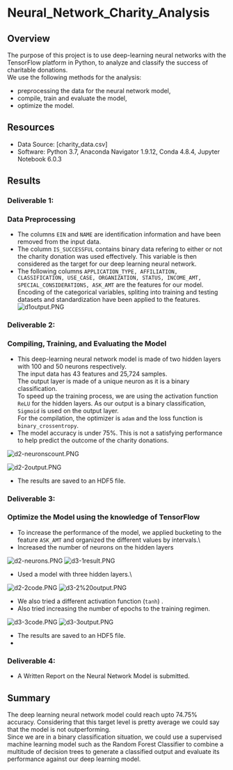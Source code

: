 # Neural_Network_Charity_Analysis

## Overview

The purpose of this project is to use deep-learning neural networks with the TensorFlow platform in Python, to analyze and classify the success of charitable donations.\
We use the following methods for the analysis:
- preprocessing the data for the neural network model,
- compile, train and evaluate the model,
- optimize the model.

## Resources
- Data Source: [charity_data.csv]
- Software: Python 3.7, Anaconda Navigator 1.9.12, Conda 4.8.4, Jupyter Notebook 6.0.3

## Results

### Deliverable 1:
### Data Preprocessing
- The columns `EIN` and `NAME` are identification information and have been removed from the input data.
- The column `IS_SUCCESSFUL` contains binary data refering to either or not the charity donation was used effectively. This variable is then considered as the target for our deep 
  learning neural network.
- The following columns `APPLICATION_TYPE, AFFILIATION, CLASSIFICATION, USE_CASE, ORGANIZATION, STATUS, INCOME_AMT, SPECIAL_CONSIDERATIONS, ASK_AMT` are the features for our model.\
   Encoding of the categorical variables, spliting into training and testing datasets and standardization have been applied to the features.
![d1output.PNG](https://github.com/Praveeja-Sasidharan-Suni/Neural_Network_Charity_Analysis-/blob/main/images/d1output.PNG?raw=true)

### Deliverable 2:
### Compiling, Training, and Evaluating the Model
- This deep-learning neural network model is made of two hidden layers with 100 and 50 neurons respectively.\
The input data has 43 features and 25,724 samples.\
The output layer is made of a unique neuron as it is a binary classification.\
To speed up the training process, we are using the activation function `ReLU` for the hidden layers. As our output is a binary classification, `Sigmoid` is used on the output layer.\
For the compilation, the optimizer is `adam` and the loss function is `binary_crossentropy`.
- The model accuracy is under 75%. This is not a satisfying performance to help predict the outcome of the charity donations.

![d2-neuronscount.PNG](https://github.com/Praveeja-Sasidharan-Suni/Neural_Network_Charity_Analysis-/blob/main/images/d2-neuronscount.PNG?raw=true)

![d2-2output.PNG](https://github.com/Praveeja-Sasidharan-Suni/Neural_Network_Charity_Analysis-/blob/main/images/d2-2output.PNG?raw=true)
- The results are saved to an HDF5 file.

### Deliverable 3:
### Optimize the Model using the knowledge of TensorFlow
- To increase the performance of the model, we applied bucketing to the feature `ASK_AMT` and organized the different values by intervals.\
- Increased the number of neurons on the hidden layers

![d2-neurons.PNG](https://github.com/Praveeja-Sasidharan-Suni/Neural_Network_Charity_Analysis-/blob/main/images/d2-neurons.PNG?raw=true)
![d3-1result.PNG](https://github.com/Praveeja-Sasidharan-Suni/Neural_Network_Charity_Analysis-/blob/main/images/d3-1result.PNG?raw=true)

- Used a model with three hidden layers.\

![d2-2code.PNG](https://github.com/Praveeja-Sasidharan-Suni/Neural_Network_Charity_Analysis-/blob/main/images/d2-2code.PNG?raw=true)
![d3-2%20output.PNG](https://github.com/Praveeja-Sasidharan-Suni/Neural_Network_Charity_Analysis-/blob/main/images/d3-2%20output.PNG?raw=true)

- We also tried a different activation function (`tanh`) .
- Also tried increasing the number of epochs to the training regimen.

![d3-3code.PNG](https://github.com/Praveeja-Sasidharan-Suni/Neural_Network_Charity_Analysis-/blob/main/images/d3-3code.PNG?raw=true)
![d3-3output.PNG](https://github.com/Praveeja-Sasidharan-Suni/Neural_Network_Charity_Analysis-/blob/main/images/d3-3output.PNG?raw=true)

- The results are saved to an HDF5 file.
- 
### Deliverable 4:
- A Written Report on the Neural Network Model is submitted.

## Summary
The deep learning neural network model could reach upto 74.75% accuracy. Considering that this target level is pretty average we could say that the model is not outperforming.\
Since we are in a binary classification situation, we could use a supervised machine learning model such as the Random Forest Classifier to combine a multitude of decision trees 
to generate a classified output and evaluate its performance against our deep learning model.
